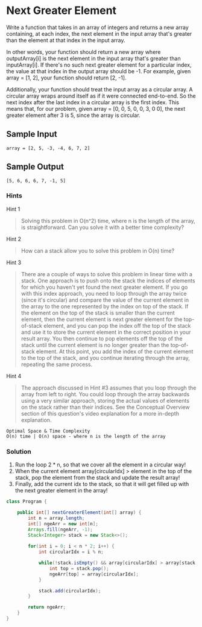 # Next Greater Element

Write a function that takes in an array of integers and returns a new array containing, at each index, the next element in the input array that's greater than the element at that index in the input array.

In other words, your function should return a new array where outputArray[i] is the next element in the input array that's greater than inputArray[i]. If there's no such next greater element for a particular index, the value at that index in the output array should be -1. For example, given array = [1, 2], your function should return [2, -1].

Additionally, your function should treat the input array as a circular array. A circular array wraps around itself as if it were connected end-to-end. So the next index after the last index in a circular array is the first index. This means that, for our problem, given array = [0, 0, 5, 0, 0, 3, 0 0], the next greater element after 3 is 5, since the array is circular.

## Sample Input

```
array = [2, 5, -3, -4, 6, 7, 2]
```

## Sample Output

```
[5, 6, 6, 6, 7, -1, 5]
```

### Hints

Hint 1

> Solving this problem in O(n^2) time, where n is the length of the array, is straightforward. Can you solve it with a better time complexity?

Hint 2

> How can a stack allow you to solve this problem in O(n) time?

Hint 3

> There are a couple of ways to solve this problem in linear time with a stack. One approach is to push onto the stack the indices of elements for which you haven't yet found the next greater element. If you go with this index approach, you need to loop through the array twice (since it's circular) and compare the value of the current element in the array to the one represented by the index on top of the stack. If the element on the top of the stack is smaller than the current element, then the current element is next greater element for the top-of-stack element, and you can pop the index off the top of the stack and use it to store the current element in the correct position in your result array. You then continue to pop elements off the top of the stack until the current element is no longer greater than the top-of-stack element. At this point, you add the index of the current element to the top of the stack, and you continue iterating through the array, repeating the same process.

Hint 4

> The approach discussed in Hint #3 assumes that you loop through the array from left to right. You could loop through the array backwards using a very similar approach, storing the actual values of elements on the stack rather than their indices. See the Conceptual Overview section of this question's video explanation for a more in-depth explanation.

```
Optimal Space & Time Complexity
O(n) time | O(n) space - where n is the length of the array
```

### Solution

1. Run the loop 2 * n, so that we cover all the element in a circular way!
2. When the current element array[circularIdx] > element in the top of the stack, pop the element from the stack and update the result array!
3. Finally, add the current idx to the stack, so that it will get filled up with the next greater element in the array!

```java
class Program {

    public int[] nextGreaterElement(int[] array) {
        int n = array.length;
        int[] ngeArr = new int[n];
        Arrays.fill(ngeArr, -1);
        Stack<Integer> stack = new Stack<>();
        
        for(int i = 0; i < n * 2; i++) {
            int circularIdx = i % n;

            while(!stack.isEmpty() && array[circularIdx] > array[stack.peek()]) {
                int top = stack.pop();
                ngeArr[top] = array[circularIdx];
            }

            stack.add(circularIdx);
        }

        return ngeArr;
    }
}
```